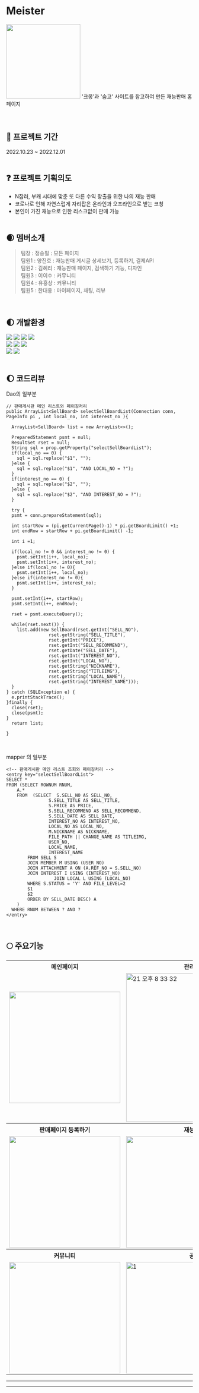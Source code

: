 # Meister

<img src="https://user-images.githubusercontent.com/92138800/207755353-c7b6ad32-55aa-4967-8cd8-f02b9d666333.png" width="200"/>
'크몽'과 '숨고' 사이트를 참고하여 만든 재능판매 홈페이지<br>
<br><br>

## :dizzy: 프로젝트 기간 
2022.10.23 ~ 2022.12.01
<br><br>

## :question: 프로젝트 기획의도 
- N잡러, 부캐 시대에 맞춘 또 다른 수익 창출을 위한 나의 재능 판매
- 코로나로 인해 자연스럽게 자리잡은 온라인과 오프라인으로 받는 코칭
- 본인이 가진 재능으로 인한 리스크없이 판매 가능
<br><br>

## :waxing_crescent_moon: 멤버소개
> 팀장 : 정승필 : 모든 페이지 <br>
> 팀원1 : 양진호 : 재능판매 게시글 상세보기, 등록하기, 결제API<br>
> 팀원2 : 김혜리 : 재능판매 페이지, 검색하기 기능, 디자인<br>
> 팀원3 : 이이수 : 커뮤니티<br>
> 팀원4 : 유홍상 : 커뮤니티<br>
> 팀원5 : 한대웅 : 마이페이지, 채팅, 리뷰
<br>

## :first_quarter_moon: 개발환경
<div align=left>
<img src="https://img.shields.io/badge/HTML5-E34F26?style=flat-square&logo=HTML5&logoColor=white">
      <img src="https://img.shields.io/badge/CSS3-1572B6?style=flat-square&logo=CSS3&logoColor=white">
      <img src="https://img.shields.io/badge/JavaScript-F7DF1E?flat-square&logo=JavaScript&logoColor=black">
      <img src="https://img.shields.io/badge/jQuery-0769AD?style=flat-square&logo=jQuery&logoColor=white">
      <br>
      <img src="https://img.shields.io/badge/java-007396?style=flat-square&logo=java&logoColor=black">
      <img src="https://img.shields.io/badge/Oracle-F80000?style=flat-square&logo=Oracle&logoColor=black">
      <img src="https://img.shields.io/badge/Apache Tomcat-F8DC75?style=flat-square&logo=Apache Tomcat&logoColor=black">
      <br>
      <img src="https://img.shields.io/badge/Eclipse IDE-2C2255?style=flat-square&logo=Eclipse IDE&logoColor=white">
      <img src="https://img.shields.io/badge/Visual Studio Code-007ACC?style=flat-square&logo=Visual Studio Code&logoColor=white">
</div>
<br>

## :waxing_gibbous_moon: 코드리뷰
Dao의 일부분<br>
```
// 판매게시판 메인 리스트와 페이징처리
public ArrayList<SellBoard> selectSellBoardList(Connection conn, PageInfo pi , int local_no, int interest_no ){

  ArrayList<SellBoard> list = new ArrayList<>();

  PreparedStatement psmt = null;
  ResultSet rset = null;
  String sql = prop.getProperty("selectSellBoardList");
  if(local_no == 0) {
    sql = sql.replace("$1", "");
  }else {
    sql = sql.replace("$1", "AND LOCAL_NO = ?");
  }
  if(interest_no == 0) {
    sql = sql.replace("$2", "");
  }else {
    sql = sql.replace("$2", "AND INTEREST_NO = ?");
  }

  try {
  psmt = conn.prepareStatement(sql);

  int startRow = (pi.getCurrentPage()-1) * pi.getBoardLimit() +1;
  int endRow = startRow + pi.getBoardLimit() -1;

  int i =1;

  if(local_no != 0 && interest_no != 0) {
    psmt.setInt(i++, local_no);
    psmt.setInt(i++, interest_no);	
  }else if(local_no != 0){
    psmt.setInt(i++, local_no);
  }else if(interest_no != 0){
    psmt.setInt(i++, interest_no);
  }

  psmt.setInt(i++, startRow);
  psmt.setInt(i++, endRow);

  rset = psmt.executeQuery();

  while(rset.next()) {
    list.add(new SellBoard(rset.getInt("SELL_NO"),
                rset.getString("SELL_TITLE"),
                rset.getInt("PRICE"),
                rset.getInt("SELL_RECOMMEND"),
                rset.getDate("SELL_DATE"),
                rset.getInt("INTEREST_NO"),
                rset.getInt("LOCAL_NO"),
                rset.getString("NICKNAME"),
                rset.getString("TITLEIMG"),
                rset.getString("LOCAL_NAME"),
                rset.getString("INTEREST_NAME")));
  }
} catch (SQLException e) {
  e.printStackTrace();
}finally {
  close(rset);
  close(psmt);
}
  return list;

}
```
<br>

mapper 의 일부분
```
<!-- 판매게시판 메인 리스트 조회와 페이징처리 -->
<entry key="selectSellBoardList">
SELECT *
FROM (SELECT ROWNUM RNUM,
    A.*
    FROM  (SELECT  S.SELL_NO AS SELL_NO,
                S.SELL_TITLE AS SELL_TITLE,
                S.PRICE AS PRICE,
                S.SELL_RECOMMEND AS SELL_RECOMMEND,
                S.SELL_DATE AS SELL_DATE,
                INTEREST_NO AS INTEREST_NO,
                LOCAL_NO AS LOCAL_NO,
                M.NICKNAME AS NICKNAME,
                FILE_PATH || CHANGE_NAME AS TITLEIMG,
                USER_NO,
                LOCAL_NAME,
                INTEREST_NAME
        FROM SELL S
        JOIN MEMBER M USING (USER_NO)
        JOIN ATTACHMENT A ON (A.REF_NO = S.SELL_NO)
        JOIN INTEREST I USING (INTEREST_NO)
                  JOIN LOCAL L USING (LOCAL_NO)
        WHERE S.STATUS = 'Y' AND FILE_LEVEL=2
        $1
        $2
        ORDER BY SELL_DATE DESC) A
    )
  WHERE RNUM BETWEEN ? AND ?
</entry>
```
<br>

## :full_moon: 주요기능
<table>
<tr>
	<th>
		메인페이지
	</th>
	<th>
		관리자페이지
	</th>

</tr>
<tr>
	<td>
		<img src="https://user-images.githubusercontent.com/92138800/210165689-6d9f4dd2-7f13-49ac-a173-e0a0cdba8d6a.gif" width="300" height="300"/>
	</td>
	<td>
		<img width="400" alt="21 오후 8 33 32" src="https://user-images.githubusercontent.com/92138800/210169348-cbe05bc1-951a-4b56-a534-e34f517e7768.png"></td>

</tr>
<tr>
	<th width="300px">
		판매페이지 등록하기
	</th>
	<th width="300px">재능구매하기</th>
</tr>
<tr>
	<td>
		 <img src="https://user-images.githubusercontent.com/92138800/210165899-16244e1b-270a-43c8-874c-99f97c074445.gif"width="300" height="300" />
	</td>
	<td>
		<img src="https://user-images.githubusercontent.com/92138800/210167826-976fa00b-6007-4333-8c01-6e65632749ee.gif" width="300" height="300" />
	</td>
</tr>
<tr>
	<th>커뮤니티
	</th>
	<th>
		공지사항
	</th>
</tr>
<tr>
	<td>
	<img src="https://user-images.githubusercontent.com/92138800/210168154-c192d7a0-d7eb-46f3-ad1c-6de904b406c8.gif" width="300" height="300" />
	</td>
	<td>
	<img width="300" alt="1" src="https://user-images.githubusercontent.com/92138800/210169255-5fd67eb7-fb57-4f9d-8077-20781867d027.png">
	</td>
<tr>
</table>




___
***
